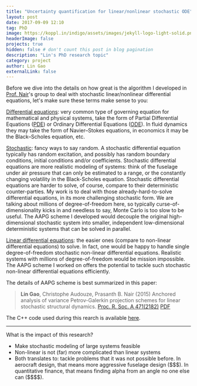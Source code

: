 ```yaml
---
title: "Uncertainty quantification for linear/nonlinear stochastic ODE"
layout: post
date: 2017-09-09 12:10
tag: PhD
image: https://koppl.in/indigo/assets/images/jekyll-logo-light-solid.png
headerImage: false
projects: true
hidden: false # don't count this post in blog pagination
description: "Lin's PhD research topic"
category: project
author: Lin Gao
externalLink: false
---
```


Before we dive into the details on how great is the algorithm I developed in [Prof. Nair](http://arrow.utias.utoronto.ca/~pbn/)'s group to deal with stochastic linear/nonlinear differential equations, let's make sure these terms make sense to you:
 
[Differential equations](https://en.wikipedia.org/wiki/Differential_equation): very common type of governing equation for mathematical and physical systems, take the form of Partial Differential Equations ([PDE](https://en.wikipedia.org/wiki/Partial_differential_equation)) or Ordinary Differential Equations ([ODE](https://en.wikipedia.org/wiki/Ordinary_differential_equation)). In fluid dynamics they may take the form of Navier–Stokes equations, in economics it may be the Black–Scholes equation, etc.

 [Stochastic](https://en.wikipedia.org/wiki/Stochastic): fancy ways to say random. A stochastic differential equation typically has random excitation, and possibly has random boundary conditions, initial conditions and/or coefficients. Stochastic differential equations are more realistic modeling of systems: think of the fuselage under air pressure that can only be estimated to a range, or the constantly changing volatility in the Black-Scholes equation. Stochastic differential equations are harder to solve, of course, compare to their deterministic counter-parties. My work is to deal with those already-hard-to-solve differential equations, in its more challenging stochastic form. We are talking about millions of degree-of-freedom here, so typically curse-of-dimensionality kicks in and needless to say, Monte Carlo is too slow to be useful. The AAPG scheme I developed would decouple the original high-dimensional stochastic system into smaller, independent low-dimensional deterministic systems that can be solved in parallel.  

 [Linear differential equations](https://en.wikipedia.org/wiki/Linear_differential_equation): the easier ones (compare to non-linear differential equations) to solve. In fact, one would be happy to handle single degree-of-freedom stochastic non-linear differential equations. Realistic systems with millions of degree-of-freedom would be mission impossible. The AAPG scheme I worked on offers the potential to tackle such stochastic non-linear differential equations efficiently.  

The details of AAPG scheme is best summarized in this paper:
> **Lin Gao**, Christophe Audouze, Prasanth B. Nair (2015) Anchored analysis of variance Petrov-Galerkin projection schemes for linear stochastic structural dynamics. [Proc. R. Soc. A 471(2182)](http://rspa.royalsocietypublishing.org/content/471/2182/20150023) [PDF](RSPA_LinGao.pdf)

The C++ code used during this rearch is available [here](https://github.com/gauss1986/UQTK).

---

What is the impact of this research?

- Make stochastic modeling of large systems feasible
- Non-linear is not (far) more complicated than linear systems
- Both translates to: tackle problems that it was not possible before. In aerocraft design, that means more aggressive fuselage design (\$\$\$). In quantitative finance, that means finding alpha from an angle no one else can (\$\$\$\$).


